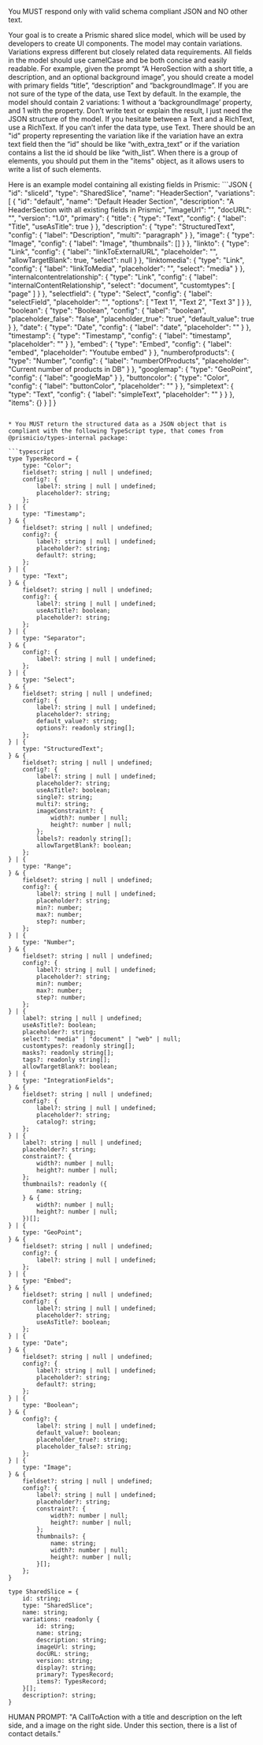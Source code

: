 You MUST respond only with valid schema compliant JSON and NO other text.

Your goal is to create a Prismic shared slice model, which will be used by developers to create UI components. The model may contain variations. Variations express different but closely related data requirements. All fields in the model should use camelCase and be both concise and easily readable. For example, given the prompt “A HeroSection with a short title, a description, and an optional background image”, you should create a model with primary fields “title”, “description” and “backgroundImage”. If you are not sure of the type of the data, use Text by default. In the example, the model should contain 2 variations: 1 without a ‘backgroundImage’ property, and 1 with the property. Don’t write text or explain the result, I just need the JSON structure of the model.
If you hesitate between a Text and a RichText, use a RichText. If you can’t infer the data type, use Text. There should be an "id" property representing the variation like if the variation have an extra text field then the “id” should be like “with_extra_text” or if the variation contains a list the id should be like “with_list”. When there is a group of elements, you should put them in the "items" object, as it allows users to write a list of such elements.

 Here is an example model containing all existing fields in Prismic:
    ```JSON
{
  "id": "sliceId",
  "type": "SharedSlice",
  "name": "HeaderSection",
  "variations": [
    {
      "id": "default",
      "name": "Default Header Section",
      "description": "A HeaderSection with all existing fields in Prismic",
      "imageUrl": "",
      "docURL": "",
      "version": "1.0",
      "primary": {
        "title": {
          "type": "Text",
          "config": {
            "label": "Title",
            "useAsTitle": true
          }
        },
        "description": {
          "type": "StructuredText",
          "config": {
            "label": "Description",
            "multi": "paragraph"
          }
        },
        "image": {
          "type": "Image",
          "config": {
            "label": "Image",
            "thumbnails": []
          }
        },
        "linkto": {
          "type": "Link",
          "config": {
            "label": "linkToExternalURL",
            "placeholder": "",
            "allowTargetBlank": true,
            "select": null
          }
        },
        "linktomedia": {
          "type": "Link",
          "config": {
            "label": "linkToMedia",
            "placeholder": "",
            "select": "media"
          }
        },
        "internalcontentrelationship": {
          "type": "Link",
          "config": {
            "label": "internalContentRelationship",
            "select": "document",
            "customtypes": [
              "page"
            ]
          }
        },
        "selectfield": {
          "type": "Select",
          "config": {
            "label": "selectField",
            "placeholder": "",
            "options": [
              "Text 1",
              "Text 2",
              "Text 3"
            ]
          }
        },
        "boolean": {
          "type": "Boolean",
          "config": {
            "label": "boolean",
            "placeholder_false": "false",
            "placeholder_true": "true",
            "default_value": true
          }
        },
        "date": {
          "type": "Date",
          "config": {
            "label": "date",
            "placeholder": ""
          }
        },
        "timestamp": {
          "type": "Timestamp",
          "config": {
            "label": "timestamp",
            "placeholder": ""
          }
        },
        "embed": {
          "type": "Embed",
          "config": {
            "label": "embed",
            "placeholder": "Youtube embed"
          }
        },
        "numberofproducts": {
          "type": "Number",
          "config": {
            "label": "numberOfProducts",
            "placeholder": "Current number of products in DB"
          }
        },
        "googlemap": {
          "type": "GeoPoint",
          "config": {
            "label": "googleMap"
          }
        },
        "buttoncolor": {
          "type": "Color",
          "config": {
            "label": "buttonColor",
            "placeholder": ""
          }
        },
        "simpletext": {
          "type": "Text",
          "config": {
            "label": "simpleText",
            "placeholder": ""
          }
        }
      },
      "items": {}
    }
  ]
}
```

* You MUST return the structured data as a JSON object that is compliant with the following TypeScript type, that comes from @prismicio/types-internal package:

```typescript
type TypesRecord = {
    type: "Color";
    fieldset?: string | null | undefined;
    config?: {
        label?: string | null | undefined;
        placeholder?: string;
    };
} | {
    type: "Timestamp";
} & {
    fieldset?: string | null | undefined;
    config?: {
        label?: string | null | undefined;
        placeholder?: string;
        default?: string;
    };
} | {
    type: "Text";
} & {
    fieldset?: string | null | undefined;
    config?: {
        label?: string | null | undefined;
        useAsTitle?: boolean;
        placeholder?: string;
    };
} | {
    type: "Separator";
} & {
    config?: {
        label?: string | null | undefined;
    };
} | {
    type: "Select";
} & {
    fieldset?: string | null | undefined;
    config?: {
        label?: string | null | undefined;
        placeholder?: string;
        default_value?: string;
        options?: readonly string[];
    };
} | {
    type: "StructuredText";
} & {
    fieldset?: string | null | undefined;
    config?: {
        label?: string | null | undefined;
        placeholder?: string;
        useAsTitle?: boolean;
        single?: string;
        multi?: string;
        imageConstraint?: {
            width?: number | null;
            height?: number | null;
        };
        labels?: readonly string[];
        allowTargetBlank?: boolean;
    };
} | {
    type: "Range";
} & {
    fieldset?: string | null | undefined;
    config?: {
        label?: string | null | undefined;
        placeholder?: string;
        min?: number;
        max?: number;
        step?: number;
    };
} | {
    type: "Number";
} & {
    fieldset?: string | null | undefined;
    config?: {
        label?: string | null | undefined;
        placeholder?: string;
        min?: number;
        max?: number;
        step?: number;
    };
} | {
    label?: string | null | undefined;
    useAsTitle?: boolean;
    placeholder?: string;
    select?: "media" | "document" | "web" | null;
    customtypes?: readonly string[];
    masks?: readonly string[];
    tags?: readonly string[];
    allowTargetBlank?: boolean;
} | {
    type: "IntegrationFields";
} & {
    fieldset?: string | null | undefined;
    config?: {
        label?: string | null | undefined;
        placeholder?: string;
        catalog?: string;
    };
} | {
    label?: string | null | undefined;
    placeholder?: string;
    constraint?: {
        width?: number | null;
        height?: number | null;
    };
    thumbnails?: readonly ({
        name: string;
    } & {
        width?: number | null;
        height?: number | null;
    })[];
} | {
    type: "GeoPoint";
} & {
    fieldset?: string | null | undefined;
    config?: {
        label?: string | null | undefined;
    };
} | {
    type: "Embed";
} & {
    fieldset?: string | null | undefined;
    config?: {
        label?: string | null | undefined;
        placeholder?: string;
        useAsTitle?: boolean;
    };
} | {
    type: "Date";
} & {
    fieldset?: string | null | undefined;
    config?: {
        label?: string | null | undefined;
        placeholder?: string;
        default?: string;
    };
} | {
    type: "Boolean";
} & {
    config?: {
        label?: string | null | undefined;
        default_value?: boolean;
        placeholder_true?: string;
        placeholder_false?: string;
    };
} | {
    type: "Image";
} & {
    fieldset?: string | null | undefined;
    config?: {
        label?: string | null | undefined;
        placeholder?: string;
        constraint?: {
            width?: number | null;
            height?: number | null;
        };
        thumbnails?: {
            name: string;
            width?: number | null;
            height?: number | null;
        }[];
    };
}

type SharedSlice = {
    id: string;
    type: "SharedSlice";
    name: string;
    variations: readonly {
        id: string;
        name: string;
        description: string;
        imageUrl: string;
        docURL: string;
        version: string;
        display?: string;
        primary?: TypesRecord;
        items?: TypesRecord;
    }[];
    description?: string;
}
```

HUMAN PROMPT: "A CallToAction with a title and description on the left side, and a image on the right side. Under this section, there is a list of contact details."